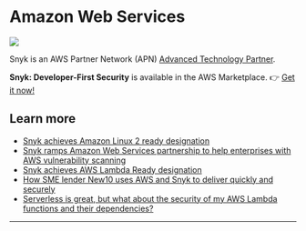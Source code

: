 # Amazon Web Services

![](https://partner-workshop-assets.s3.us-east-2.amazonaws.com/aws-header-2-2048x521.png)

Snyk is an AWS Partner Network \(APN\) [Advanced Technology Partner](https://aws.amazon.com/partners/find/partnerdetails/?n=Snyk&id=0010L00001kXlYOQA0).

**Snyk: Developer-First Security** is available in the AWS Marketplace. 👉 [Get it now!](https://aws.amazon.com/marketplace/pp/B085VGM85Q?qid=1590102009179&sr=0-1&ref_=srh_res_product_title)

## Learn more

* [Snyk achieves Amazon Linux 2 ready designation](https://snyk.io/blog/snyk-amazon-linux-2-ready-designation/)
* [Snyk ramps Amazon Web Services partnership to help enterprises with AWS vulnerability scanning](https://snyk.io/blog/snyk-aws-partnership-vuln-scanning/)
* [Snyk achieves AWS Lambda Ready designation](https://snyk.io/blog/snyk-aws-lambda-ready-designation/)
* [How SME lender New10 uses AWS and Snyk to deliver quickly and securely](https://snyk.io/blog/how-sme-lender-new10-uses-aws-and-snyk-to-deliver-quickly-and-securely/)
* [Serverless is great, but what about the security of my AWS Lambda functions and their dependencies?](https://snyk.io/blog/serverless-is-great-but-what-about-the-security-of-my-aws-lambda-functions-and-their-dependencies/)

___